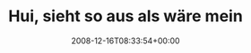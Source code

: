 ---
retweeted: false
source: <a href="http://twitter.com" rel="nofollow">Twitter Web Client</a>
entities:
  hashtags:
  - text: g1
    indices:
    - '134'
    - '137'
  symbols: []
  user_mentions: []
  urls: []
display_text_range:
- '0'
- '137'
favorite_count: '0'
id_str: '1060266983'
truncated: false
retweet_count: '0'
id: '1060266983'
created_at: Tue Dec 16 08:33:54 +0000 2008
favorited: false
full_text: 'Hui, sieht so aus als wäre mein Android Dev Phone 1 nicht nur ''ordered''
  sondern sogar daheim angekommen! Gleich mal daheim anrufen... #g1'
lang: de
tags:
- g1
- pesos:twitter
date: '2008-12-16T08:33:54+00:00'
src: https://twitter.com/bascht/status/1060266983
original_url: https://twitter.com/bascht/status/1060266983
type: twitter_tweet
text: 'Hui, sieht so aus als wäre mein Android Dev Phone 1 nicht nur ''ordered'' sondern
  sogar daheim angekommen! Gleich mal daheim anrufen... #g1'
title: Hui, sieht so aus als wäre mein

---